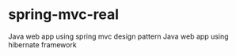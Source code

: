 # spring-mvc-real
Java web app using spring mvc design pattern
Java web app using hibernate framework
